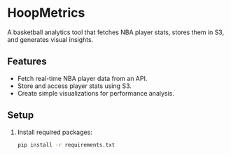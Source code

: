 # HoopMetrics

A basketball analytics tool that fetches NBA player stats, stores them in S3, and generates visual insights.

## Features
- Fetch real-time NBA player data from an API.
- Store and access player stats using S3.
- Create simple visualizations for performance analysis.

## Setup
1. Install required packages:
   ```bash
   pip install -r requirements.txt
